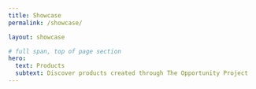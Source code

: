 ```yaml
---
title: Showcase
permalink: /showcase/

layout: showcase

# full span, top of page section
hero:
  text: Products
  subtext: Discover products created through The Opportunity Project
---
```

